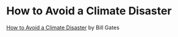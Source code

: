 # How to Avoid a Climate Disaster

[How to Avoid a Climate Disaster](https://www.gatesnotes.com/Energy/My-new-climate-book-is-finally-here) by Bill Gates